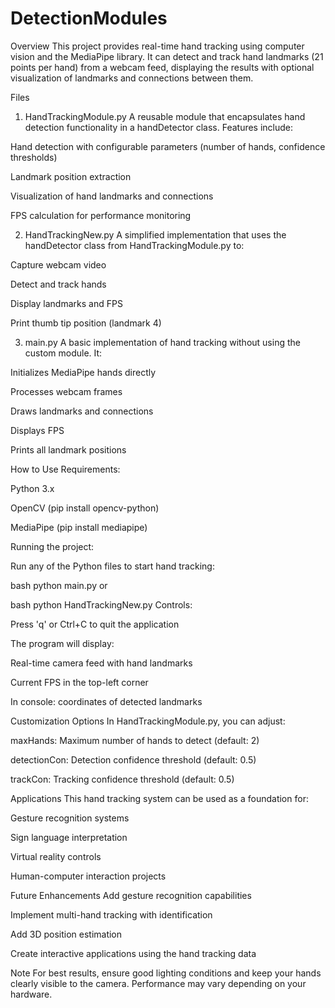 # DetectionModules

Overview
This project provides real-time hand tracking using computer vision and the MediaPipe library. It can detect and track hand landmarks (21 points per hand) from a webcam feed, displaying the results with optional visualization of landmarks and connections between them.

Files
1. HandTrackingModule.py
A reusable module that encapsulates hand detection functionality in a handDetector class. Features include:

Hand detection with configurable parameters (number of hands, confidence thresholds)

Landmark position extraction

Visualization of hand landmarks and connections

FPS calculation for performance monitoring

2. HandTrackingNew.py
A simplified implementation that uses the handDetector class from HandTrackingModule.py to:

Capture webcam video

Detect and track hands

Display landmarks and FPS

Print thumb tip position (landmark 4)

3. main.py
A basic implementation of hand tracking without using the custom module. It:

Initializes MediaPipe hands directly

Processes webcam frames

Draws landmarks and connections

Displays FPS

Prints all landmark positions

How to Use
Requirements:

Python 3.x

OpenCV (pip install opencv-python)

MediaPipe (pip install mediapipe)

Running the project:

Run any of the Python files to start hand tracking:

bash
python main.py
or

bash
python HandTrackingNew.py
Controls:

Press 'q' or Ctrl+C to quit the application

The program will display:

Real-time camera feed with hand landmarks

Current FPS in the top-left corner

In console: coordinates of detected landmarks

Customization Options
In HandTrackingModule.py, you can adjust:

maxHands: Maximum number of hands to detect (default: 2)

detectionCon: Detection confidence threshold (default: 0.5)

trackCon: Tracking confidence threshold (default: 0.5)

Applications
This hand tracking system can be used as a foundation for:

Gesture recognition systems

Sign language interpretation

Virtual reality controls

Human-computer interaction projects

Future Enhancements
Add gesture recognition capabilities

Implement multi-hand tracking with identification

Add 3D position estimation

Create interactive applications using the hand tracking data

Note
For best results, ensure good lighting conditions and keep your hands clearly visible to the camera. Performance may vary depending on your hardware.
